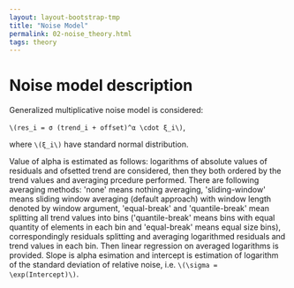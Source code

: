 ```yaml
---
layout: layout-bootstrap-tmp
title: "Noise Model"
permalink: 02-noise_theory.html
tags: theory
---
```


#  Noise model description

Generalized multiplicative noise model is considered:

`\(res_i = σ (trend_i + offset)^α \cdot ξ_i\)`,

where `\(ξ_i\)` have standard normal distribution.

Value of alpha is estimated as follows:
logarithms of absolute values of residuals and ofsetted trend are considered,
then they both ordered by the trend values and averaging prcedure performed.
There are following averaging methods:
'none' means nothing averaging,
'sliding-window' means sliding window averaging (default approach)
with window length denoted by window argument,
'equal-break' and 'quantile-break' mean splitting all trend values
into bins ('quantile-break' means bins with equal quantity of elements in each bin and
'equal-break' means equal size bins), correspondingly residuals splitting and averaging
logarithmed residuals and trend values in each bin.
Then linear regression on averaged logarithms is provided. Slope is alpha esimation and intercept is estimation of logarithm of the standard deviation of relative noise, i.e. `\(\sigma = \exp(Intercept)\)`.